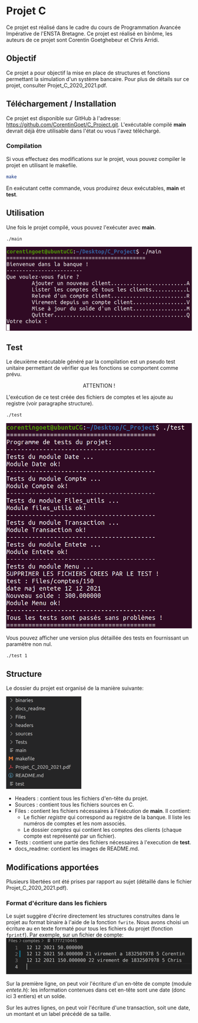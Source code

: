 # Projet C

Ce projet est réalisé dans le cadre du cours de Programmation Avancée Impérative de l'ENSTA Bretagne.
Ce projet est réalisé en binôme, les auteurs de ce projet sont Corentin Goetghebeur et Chris Arridi.

## Objectif
Ce projet a pour objectif la mise en place de structures et fonctions permettant la simulation d'un système bancaire.
Pour plus de détails sur ce projet, consulter Projet_C_2020_2021.pdf.

## Téléchargement / Installation
Ce projet est disponible sur GitHub à l'adresse: https://github.com/CorentinGoet/C_Project.git. L'exécutable compilé **main** devrait déjà être utilisable dans l'état ou vous l'avez téléchargé.

### Compilation
Si vous effectuez des modifications sur le projet, vous pouvez compiler le projet en utilisant le makefile.
```bash
make
```
En exécutant cette commande, vous produirez deux exécutables, **main** et **test**.

## Utilisation
Une fois le projet compilé, vous pouvez l'exécuter avec **main**.
```bash
./main
```
<img src="docs_readme/main_c_project.png" >


## Test
Le deuxième exécutable généré par la compilation est un pseudo test unitaire permettant de vérifier que les fonctions se comportent comme prévu.

<p align=center>ATTENTION !<p>

L'exécution de ce test créée des fichiers de comptes et les ajoute au registre (voir paragraphe structure).
```bash
./test
```

<img src="docs_readme/test_c_project.png">

Vous pouvez afficher une version plus détaillée des tests en fournissant un paramètre non nul.

```bash
./test 1
```

## Structure
Le dossier du projet est organisé de la manière suivante:

<img src="docs_readme/structure_c_project.png" height=250/>

* Headers : contient tous les fichiers d'en-tête du projet.
* Sources : contient tous les fichiers sources en C.
* Files : contient les fichiers nécessaires à l'éxécution de **main**. Il contient:
    * Le fichier _registre_ qui correspond au registre de la banque. Il liste les numéros de comptes et les nom associés.
    * Le dossier _comptes_ qui contient les comptes des clients (chaque compte est représenté par un fichier).
* Tests : contient une partie des fichiers nécessaires à l'execution de **test**.
* docs_readme: contient les images de README.md.


## Modifications apportées
Plusieurs libertées ont été prises par rapport au sujet (détaillé dans le fichier Projet_C_2020_2021.pdf).

### Format d'écriture dans les fichiers
Le sujet suggère d'écrire directement les structures construites dans le projet au format binaire à l'aide de la fonction `fwrite`. Nous avons choisi un écriture au en texte formaté pour tous les fichiers du projet (fonction `fprintf`).
Par exemple, sur un fichier de compte:
<img src="docs_readme/comptes_c_project.png">

Sur la première ligne, on peut voir l'écriture d'un en-tête de compte (module _entete.h_): les information contenues dans cet en-tête sont une date (donc ici 3 entiers) et un solde.

Sur les autres lignes, on peut voir l'écriture d'une transaction, soit une date, un montant et un label précédé de sa taille.



